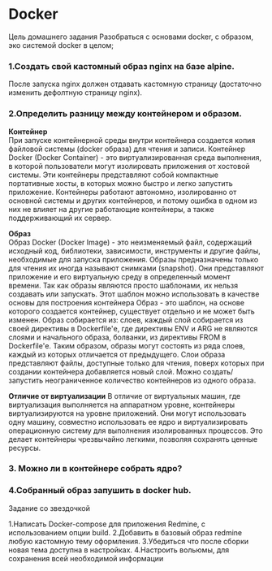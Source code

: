 # Docker
Цель домашнего задания
Разобраться с основами docker, с образом, эко системой docker в целом;



### 1.Создать свой кастомный образ nginx на базе alpine. 
После запуска nginx должен отдавать кастомную страницу (достаточно изменить дефолтную страницу nginx).






### 2.Определить разницу между контейнером и образом.


__Контейнер__  
При запуске контейнерной среды внутри контейнера создается копия файловой системы (docker образа) для чтения и записи.
Контейнер Docker (Docker Container) - это виртуализированная среда выполнения, в которой пользователи могут изолировать 
приложения от хостовой системы. Эти контейнеры представляют собой компактные портативные хосты, в которых можно быстро 
и легко запустить приложение.
Контейнеры работают автономно, изолированно от основной системы и других контейнеров, и потому ошибка в одном из них 
не влияет на другие работающие контейнеры, а также поддерживающий их сервер.



__Образ__     
    Образ Docker (Docker Image) - это неизменяемый файл, содержащий исходный код, библиотеки, зависимости,
    инструменты и другие файлы, необходимые для запуска приложения.
    Образы предназначены только для чтения их иногда называют снимками (snapshot).
    Они представляют приложение и его виртуальную среду в определенный момент времени. 
    Так как образы являются просто шаблонами, их нельзя создавать или запускать. 
    Этот шаблон можно использовать в качестве основы для построения контейнера
    Образ - это шаблон, на основе которого создается контейнер, существует отдельно и не может быть изменен.
    Образ собирается из:
        слоев, каждый слой собирается из своей директивы в Dockerfile'е, где директивы ENV и ARG не являются слоями и
        начального образа, болванки, из директивы FROM в Dockerfile'е.
    Таким образом, образы могут состоять из ряда слоев, каждый из которых отличается от предыдущего.
    Слои образа представляют файлы, доступные только для чтения, поверх которых при создании контейнера добавляется новый слой.
    Можно создать/запустить неограниченное количество контейнеров из одного образа.
    


__Отличие от виртуализации__
    В отличие от виртуальных машин, где виртуализация выполняется на аппаратном уровне,
    контейнеры виртуализируются на уровне приложений. Они могут использовать одну машину, 
    совместно использовать ее ядро и виртуализировать операционную систему для выполнения 
    изолированных процессов. Это делает контейнеры чрезвычайно легкими, позволяя сохранять ценные ресурсы.



### 3. Можно ли в контейнере собрать ядро?



### 4.Собранный образ запушить в docker hub.





Задание со звездочкой

1.Написать Docker-compose для приложения Redmine, с использованием опции build.
2.Добавить в базовый образ redmine любую кастомную тему оформления.
3.Убедиться что после сборки новая тема доступна в настройках.
4.Настроить вольюмы, для сохранения всей необходимой информации
